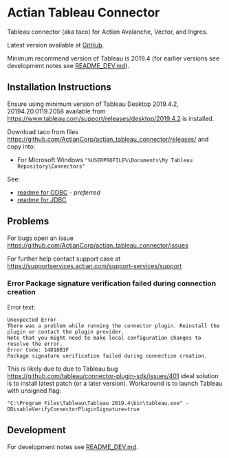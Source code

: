 # Actian Tableau Connector

Tableau connector (aka taco) for Actian Avalanche, Vector, and Ingres.

Latest version available at [GitHub](https://github.com/ActianCorp/actian_tableau_connector).

Minimum recommend version of Tableau is 2019.4 (for earlier versions see development notes see [README_DEV.md](README_DEV.md)).


## Installation Instructions

Ensure using minimum version of Tableau Desktop 2019.4.2, 20194.20.0119.2058
available from https://www.tableau.com/support/releases/desktop/2019.4.2 is installed.


Download taco from files https://github.com/ActianCorp/actian_tableau_connector/releases/ and copy into:

  * For Microsoft Windows `"%USERPROFILE%\Documents\My Tableau Repository\Connectors"`

See:

  * [readme for ODBC](actian_odbc/README.md) - *preferred*
  * [readme for JDBC](actian_jdbc/README.md)


## Problems

For bugs open an issue https://github.com/ActianCorp/actian_tableau_connector/issues

For further help contact support case at https://supportservices.actian.com/support-services/support

### Error Package signature verification failed during connection creation

Error text:

    Unexpected Error
    There was a problem while running the connector plugin. Reinstall the plugin or contact the plugin provider.
    Note that you might need to make local configuration changes to resolve the error.
    Error Code: 14D18B1F
    Package signature verification failed during connection creation.

This is likely due to due to Tableau bug https://github.com/tableau/connector-plugin-sdk/issues/401
ideal solution is to install latest patch (or a later version). Workaround is to launch Tableau with unsigned flag:

    "C:\Program Files\Tableau\Tableau 2019.4\bin\tableau.exe" -DDisableVerifyConnectorPluginSignature=true


## Development

For development notes see [README_DEV.md](README_DEV.md).
